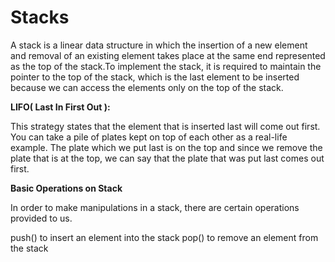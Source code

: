 # Stacks
A stack is a linear data structure in which the insertion of a new element and removal of an existing element takes place at the same end represented as the top of the stack.To implement the stack, it is required to maintain the pointer to the top of the stack, which is the last element to be inserted because we can access the elements only on the top of the stack.

__LIFO( Last In First Out ):__

This strategy states that the element that is inserted last will come out first. You can take a pile of plates kept on top of each other as a real-life example. The plate which we put last is on the top and since we remove the plate that is at the top, we can say that the plate that was put last comes out first.

__Basic Operations on Stack__

In order to make manipulations in a stack, there are certain operations provided to us.

push() to insert an element into the stack
pop() to remove an element from the stack
